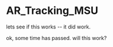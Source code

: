 # AR_Tracking_MSU

lets see if this works -- it did work.

ok, some time has passed.  will this work?

